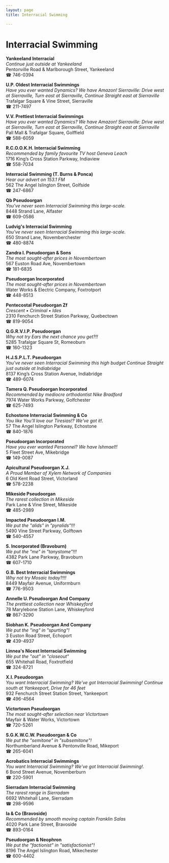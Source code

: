 ```yaml
---
layout: page 
title: Interracial Swimming

---
```



# Interracial Swimming


 **Yankeeland Interracial**  
_Continue just outside at Yankeeland_  
Pentonville Road & Marlborough Street, Yankeeland  
☎ 746-0394

**U.P. Oldest Interracial Swimmings**  
_Have you ever wanted Dynamics? We have Amazon! 
Sierraville: Drive west at Sierraville, Turn east at Sierraville, Continue Straight east at Sierraville_  
Trafalgar Square & Vine Street, Sierraville  
☎ 211-7497

**V.V. Prettiest Interracial Swimmings**  
_Have you ever wanted Dynamics? We have Amazon! 
Sierraville: Drive west at Sierraville, Turn east at Sierraville, Continue Straight east at Sierraville_  
Pall Mall & Trafalgar Square, Golffield  
☎ 588-6059

**R.C.O.O.K.H. Interracial Swimming**  
_Recommended by family favourite TV host Geneva Leach_  
1716 King’s Cross Station Parkway, Indiaview  
☎ 558-7034

**Interracial Swimming (T. Burns & Ponca)**  
_Hear our advert on 153.1 FM_  
562 The Angel Islington Street, Golfside  
☎ 247-6867

**Qb Pseudoorgan**  
_You've never seen Interracial Swimming this large-scale._  
8448 Strand Lane, Alfaster  
☎ 609-0586

**Ludvig's Interracial Swimming**  
_You've never seen Interracial Swimming this large-scale._  
650 Strand Lane, Novemberchester  
☎ 480-8874

**Zandra I. Pseudoorgan & Sons**  
_The most sought-after prices in Novembertown_  
567 Euston Road Ave, Novembertown  
☎ 181-6835

**Pseudoorgan Incorporated**  
_The most sought-after prices in Novembertown_  
Water Works & Electric Company, Foxtrotport  
☎ 448-8513

**Pentecostal Pseudoorgan Zf**  
_Crescent • Criminal • Ides_  
2310 Fenchurch Street Station Parkway, Quebectown  
☎ 819-9054

**Q.G.R.V.I.P. Pseudoorgan**  
_Why not try Ears the next chance you get?!!_  
5285 Trafalgar Square St, Romeoburn  
☎ 160-1323

**H.J.S.P.L.T. Pseudoorgan**  
_You've never seen Interracial Swimming this high budget 
Continue Straight just outside at Indiabridge_  
8137 King’s Cross Station Avenue, Indiabridge  
☎ 489-6074

**Tamera Q. Pseudoorgan Incorporated**  
_Recommended by mediocre orthodontist Nike Bradford_  
7974 Water Works Parkway, Golfchester  
☎ 625-7493

**Echostone Interracial Swimming & Co**  
_You like You'll love our Tiresias!? We've got it!._  
57 The Angel Islington Parkway, Echostone  
☎ 840-1876

**Pseudoorgan Incorporated**  
_Have you ever wanted Personnel? We have Ishmael!!_  
5 Fleet Street Ave, Mikebridge  
☎ 149-0087

**Apicultural Pseudoorgan X.J.**  
_A Proud Member of Xylem Network of Companies_  
6 Old Kent Road Street, Victorland  
☎ 578-2238

**Mikeside Pseudoorgan**  
_The rarest collection in Mikeside_  
Park Lane & Vine Street, Mikeside  
☎ 485-2989

**Impacted Pseudoorgan I.M.**  
_We put the "alids" in "pyralids"!!!_  
5490 Vine Street Parkway, Golftown  
☎ 540-4557

**S. Incorporated (Bravoburn)**  
_We put the "me" in "tanystome"!!!_  
4382 Park Lane Parkway, Bravoburn  
☎ 607-1710

**G.B. Best Interracial Swimmings**  
_Why not try Mosaic today?!!!_  
8449 Mayfair Avenue, Uniformburn  
☎ 776-9503

**Annelle U. Pseudoorgan And Company**  
_The prettiest collection near Whiskeyford_  
78 Marylebone Station Lane, Whiskeyford  
☎ 867-3290

**Siobhan K. Pseudoorgan And Company**  
_We put the "ing" in "spurting"!_  
3 Euston Road Street, Echoport  
☎ 439-4937

**Linnea's Nicest Interracial Swimming**  
_We put the "out" in "closeout"_  
655 Whitehall Road, Foxtrotfield  
☎ 324-8721

**X.I. Pseudoorgan**  
_You want Interracial Swimming? We've got Interracial Swimming! 
Continue south at Yankeeport, Drive for 46 feet_  
932 Fenchurch Street Station Street, Yankeeport  
☎ 496-4564

**Victortown Pseudoorgan**  
_The most sought-after selection near Victortown_  
Mayfair & Water Works, Victortown  
☎ 720-5261

**S.G.K.W.C.W. Pseudoorgan & Co**  
_We put the "semitone" in "subsemitone"!_  
Northumberland Avenue & Pentonville Road, Mikeport  
☎ 265-6041

**Acrobatics Interracial Swimmings**  
_You want Interracial Swimming? We've got Interracial Swimming!._  
6 Bond Street Avenue, Novemberburn  
☎ 220-5901

**Sierradam Interracial Swimming**  
_The rarest range in Sierradam_  
6692 Whitehall Lane, Sierradam  
☎ 298-9596

**Ia & Co (Bravoside)**  
_Recommended by smooth moving captain Franklin Salas_  
4020 Park Lane Street, Bravoside  
☎ 893-0164

**Pseudoorgan & Neophron**  
_We put the "factionist" in "satisfactionist"!_  
8196 The Angel Islington Road, Mikechester  
☎ 600-4402


